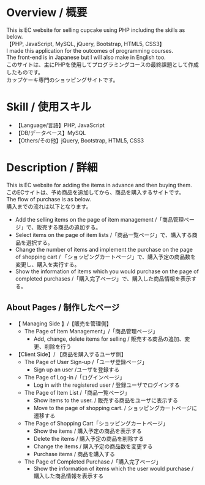 # Overview / 概要

This is EC website for selling cupcake using PHP including the skills as below.<br>
【PHP, JavaScript, MySQL, jQuery, Bootstrap, HTML5, CSS3】<br>
I made this application for the outcomes of programming courses.<br>
The front-end is in Japanese but I will also make in English too.  
このサイトは、主にPHPを使用してプログラミングコースの最終課題として作成したものです。<br>
カップケーキ専門のショッピングサイトです。

# Skill / 使用スキル
- 【Language/言語】PHP, JavaScript
- 【DB/データベース】MySQL
- 【Others/その他】jQuery, Bootstrap, HTML5, CSS3

# Description / 詳細 

This is EC website for adding the items in advance and then buying them.<br>
このECサイトは、予め商品を追加してから、商品を購入するサイトです。<br>
The flow of purchase is as below.<br>
購入までの流れは以下となります。

- Add the selling items on the page of item management /「商品管理ページ」で、販売する商品の追加する。
- Select items on the page of item lists /「商品一覧ページ」で、購入する商品を選択する。
- Change the number of items and implement the purchase on the page of shopping cart / 
「ショッピングカートページ」で、購入予定の商品数を変更し、購入を実行する。
- Show the information of items which you would purchase on the page of completed purchases /「購入完了ページ」で、購入した商品情報を表示する。

## About Pages / 制作したページ
- 【 Managing Side 】/【販売を管理側】
	- The Page of Item Management」/「商品管理ページ」
		- Add, change, delete items for selling / 販売する商品の追加、変更、削除を行う
- 【Client Side】/ 【商品を購入するユーザ側】
	- The Page of User Sign-up /「ユーザ登録ページ」
		- Sign up an user /ユーザを登録する
	- The Page of Log-in /「ログインページ」
		- Log in with the registered user / 登録ユーザでログインする
	- The Page of Item List /「商品一覧ページ」
		- Show items to the user. / 販売する商品をユーザに表示する
		- Move to the page of shopping cart. / ショッピングカートページに遷移する
	- The Page of Shopping Cart「ショッピングカートページ」
		- Show the items / 購入予定の商品を表示する
		- Delete the items / 購入予定の商品を削除する
		- Change the items / 購入予定の商品数を変更する
		- Purchase items / 商品を購入する
	- The Page of Completed Purchase /「購入完了ページ」
		- Show the information of items which the user would purchase / 購入した商品情報を表示する
